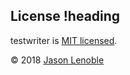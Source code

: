 ## License !heading

testwriter is [MIT licensed](./LICENSE).

© 2018 [Jason Lenoble](mailto:jason.lenoble@gmail.com)
